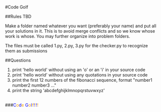 #Code Golf

##Rules
TBD

Make a folder named whatever you want (preferably your name) and put all your solutions in it. This is to avoid merge conflicts and so we know whose work is whose. You may further organize into problem folders.

The files must be called 1.py, 2.py, 3.py for the checker.py to recognize them as submissions

##Questions
1. print 'hello world' without using an 'o' or an 'i' in your source code
2. print 'hello world' without using any quotations in your source code
3. print the first 12 numbers of the fibonacci sequence, format "number1 number2 number3 ..."
4. print the string 'abcdefghijklmnopqrstuvwxyz'



<br>
###<span style="color:blue;">C</span><span style="color:orange;">o</span><span style="color:blue;">d</span><span style="color:orange;">e</span> <span style="color:blue;">G</span><span style="color:orange;">o</span><span style="color:blue;">l</span><span style="color:orange;">f</span><span style="color:blue;">!</span><span style="color:orange;">!</span><span style="color:blue;">!</span><span style="color:orange;">!</span>
